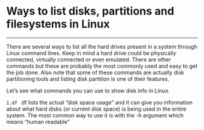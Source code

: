 # Ways to list disks, partitions and filesystems in Linux
----------------------------------------------------------
There are several ways to list all the hard drives present in a system through Linux command lines.
Keep in mind a hard drive could be physically connected, virtually connected or even emulated.
There are other commands but these are probably the most commonly used and easy to get the job done.
Also note that some of these commands are actually disk partitioning tools and listing disk partition is one of their features.

Let’s see what commands you can use to show disk info in Linux.

```1.df ``` 
df lists the actual “disk space usage” and it can give you information about what hard disks (or current disk space) is being used in the entire system.
The most common way to use it is with the -h argument which means “human readable”
